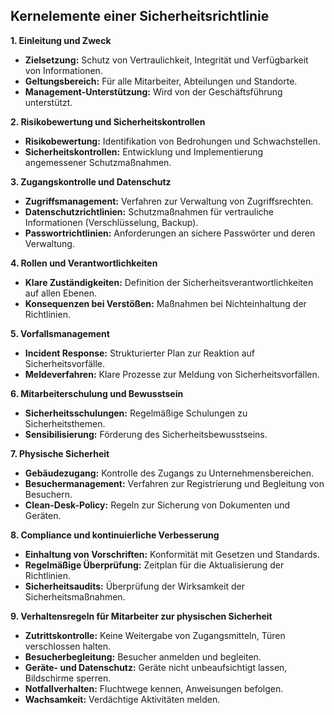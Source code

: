 ## Kernelemente einer  Sicherheitsrichtlinie

**1. Einleitung und Zweck**

* **Zielsetzung:** Schutz von Vertraulichkeit, Integrität und Verfügbarkeit von Informationen.
* **Geltungsbereich:** Für alle Mitarbeiter, Abteilungen und Standorte.
* **Management-Unterstützung:** Wird von der Geschäftsführung unterstützt.

**2. Risikobewertung und Sicherheitskontrollen**

* **Risikobewertung:** Identifikation von Bedrohungen und Schwachstellen.
* **Sicherheitskontrollen:** Entwicklung und Implementierung angemessener Schutzmaßnahmen.

**3. Zugangskontrolle und Datenschutz**

* **Zugriffsmanagement:** Verfahren zur Verwaltung von Zugriffsrechten.
* **Datenschutzrichtlinien:** Schutzmaßnahmen für vertrauliche Informationen (Verschlüsselung, Backup).
* **Passwortrichtlinien:** Anforderungen an sichere Passwörter und deren Verwaltung.

**4. Rollen und Verantwortlichkeiten**

* **Klare Zuständigkeiten:** Definition der Sicherheitsverantwortlichkeiten auf allen Ebenen.
* **Konsequenzen bei Verstößen:** Maßnahmen bei Nichteinhaltung der Richtlinien.

**5. Vorfallsmanagement**

* **Incident Response:** Strukturierter Plan zur Reaktion auf Sicherheitsvorfälle.
* **Meldeverfahren:** Klare Prozesse zur Meldung von Sicherheitsvorfällen.

**6. Mitarbeiterschulung und Bewusstsein**

* **Sicherheitsschulungen:** Regelmäßige Schulungen zu Sicherheitsthemen.
* **Sensibilisierung:** Förderung des Sicherheitsbewusstseins.

**7. Physische Sicherheit**

* **Gebäudezugang:** Kontrolle des Zugangs zu Unternehmensbereichen.
* **Besuchermanagement:** Verfahren zur Registrierung und Begleitung von Besuchern.
* **Clean-Desk-Policy:** Regeln zur Sicherung von Dokumenten und Geräten.

**8. Compliance und kontinuierliche Verbesserung**

* **Einhaltung von Vorschriften:** Konformität mit Gesetzen und Standards.
* **Regelmäßige Überprüfung:** Zeitplan für die Aktualisierung der Richtlinien.
* **Sicherheitsaudits:** Überprüfung der Wirksamkeit der Sicherheitsmaßnahmen.

**9. Verhaltensregeln für Mitarbeiter zur physischen Sicherheit**

* **Zutrittskontrolle:** Keine Weitergabe von Zugangsmitteln, Türen verschlossen halten.
* **Besucherbegleitung:** Besucher anmelden und begleiten.
* **Geräte- und Datenschutz:** Geräte nicht unbeaufsichtigt lassen, Bildschirme sperren.
* **Notfallverhalten:** Fluchtwege kennen, Anweisungen befolgen.
* **Wachsamkeit:** Verdächtige Aktivitäten melden.